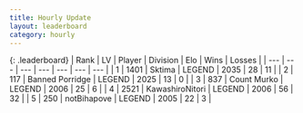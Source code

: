 ```yaml
---
title: Hourly Update
layout: leaderboard
category: hourly
---
```


{: .leaderboard}
| Rank | LV | Player | Division | Elo | Wins | Losses |
| --- | --- | --- | --- | --- | --- | --- |
| <span data-change="0">1</span> | 1401 | <span title="ID: 353063">Sktima</span> | LEGEND | <span data-change="0">2035</span> | <span data-change="0">28</span> | <span data-change="0">11</span> |
| <span data-change="0">2</span> | 117 | <span title="ID: 659170">Banned Porridge</span> | LEGEND | <span data-change="0">2025</span> | <span data-change="0">13</span> | <span data-change="0">0</span> |
| <span data-change="0">3</span> | 837 | <span title="ID: 498323">Count Murko</span> | LEGEND | <span data-change="0">2006</span> | <span data-change="0">25</span> | <span data-change="0">6</span> |
| <span data-change="0">4</span> | 2521 | <span title="ID: 164871">KawashiroNitori</span> | LEGEND | <span data-change="0">2006</span> | <span data-change="0">56</span> | <span data-change="0">32</span> |
| <span data-change="11">5</span> | 250 | <span title="ID: 413682">notBihapove</span> | LEGEND | <span data-change="70">2005</span> | <span data-change="9">22</span> | <span data-change="1">3</span> |